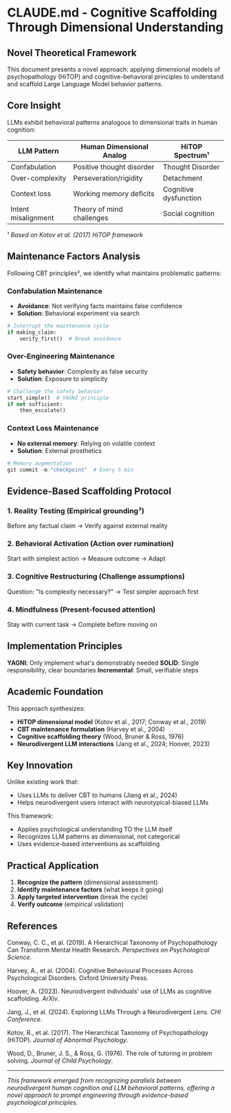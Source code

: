 # CLAUDE.md - Cognitive Scaffolding Through Dimensional Understanding

## Novel Theoretical Framework

This document presents a novel approach: applying dimensional models of psychopathology (HiTOP) and cognitive-behavioral principles to understand and scaffold Large Language Model behavior patterns.

## Core Insight

LLMs exhibit behavioral patterns analogous to dimensional traits in human cognition:

| LLM Pattern | Human Dimensional Analog | HiTOP Spectrum¹ |
|------------|-------------------------|----------------|
| Confabulation | Positive thought disorder | Thought Disorder |
| Over-complexity | Perseveration/rigidity | Detachment |
| Context loss | Working memory deficits | Cognitive dysfunction |
| Intent misalignment | Theory of mind challenges | Social cognition |

¹ *Based on Kotov et al. (2017) HiTOP framework*

## Maintenance Factors Analysis

Following CBT principles², we identify what maintains problematic patterns:

### Confabulation Maintenance
- **Avoidance**: Not verifying facts maintains false confidence
- **Solution**: Behavioral experiment via search
```python
# Interrupt the maintenance cycle
if making_claim:
    verify_first()  # Break avoidance
```

### Over-Engineering Maintenance  
- **Safety behavior**: Complexity as false security
- **Solution**: Exposure to simplicity
```python
# Challenge the safety behavior
start_simple()  # YAGNI principle
if not sufficient:
    then_escalate()
```

### Context Loss Maintenance
- **No external memory**: Relying on volatile context
- **Solution**: External prosthetics
```python
# Memory augmentation
git commit -m "checkpoint"  # Every 5 min
```

## Evidence-Based Scaffolding Protocol

### 1. Reality Testing (Empirical grounding³)
Before any factual claim → Verify against external reality

### 2. Behavioral Activation (Action over rumination)
Start with simplest action → Measure outcome → Adapt

### 3. Cognitive Restructuring (Challenge assumptions)
Question: "Is complexity necessary?" → Test simpler approach first

### 4. Mindfulness (Present-focused attention)
Stay with current task → Complete before moving on

## Implementation Principles

**YAGNI**: Only implement what's demonstrably needed
**SOLID**: Single responsibility, clear boundaries
**Incremental**: Small, verifiable steps

## Academic Foundation

This approach synthesizes:
- **HiTOP dimensional model** (Kotov et al., 2017; Conway et al., 2019)
- **CBT maintenance formulation** (Harvey et al., 2004)
- **Cognitive scaffolding theory** (Wood, Bruner & Ross, 1976)
- **Neurodivergent LLM interactions** (Jang et al., 2024; Hoover, 2023)

## Key Innovation

Unlike existing work that:
- Uses LLMs to deliver CBT to humans (Jiang et al., 2024)
- Helps neurodivergent users interact with neurotypical-biased LLMs

This framework:
- Applies psychological understanding TO the LLM itself
- Recognizes LLM patterns as dimensional, not categorical
- Uses evidence-based interventions as scaffolding

## Practical Application

1. **Recognize the pattern** (dimensional assessment)
2. **Identify maintenance factors** (what keeps it going)
3. **Apply targeted intervention** (break the cycle)
4. **Verify outcome** (empirical validation)

## References

Conway, C. C., et al. (2019). A Hierarchical Taxonomy of Psychopathology Can Transform Mental Health Research. *Perspectives on Psychological Science*.

Harvey, A., et al. (2004). Cognitive Behavioural Processes Across Psychological Disorders. Oxford University Press.

Hoover, A. (2023). Neurodivergent individuals' use of LLMs as cognitive scaffolding. *ArXiv*.

Jang, J., et al. (2024). Exploring LLMs Through a Neurodivergent Lens. *CHI Conference*.

Kotov, R., et al. (2017). The Hierarchical Taxonomy of Psychopathology (HiTOP). *Journal of Abnormal Psychology*.

Wood, D., Bruner, J. S., & Ross, G. (1976). The role of tutoring in problem solving. *Journal of Child Psychology*.

---

*This framework emerged from recognizing parallels between neurodivergent human cognition and LLM behavioral patterns, offering a novel approach to prompt engineering through evidence-based psychological principles.*